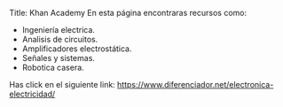 Title: Khan Academy
En esta página encontraras recursos como:

* Ingeniería electrica.
* Analisis de circuitos.
* Amplificadores electrostática.
* Señales y sistemas.
* Robotica casera.

Has click en el siguiente link: https://www.diferenciador.net/electronica-electricidad/
